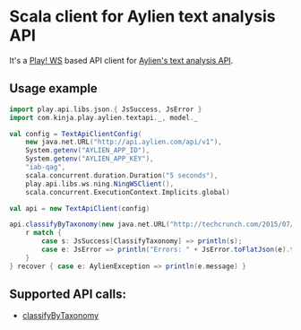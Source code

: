 # Scala client for Aylien text analysis API

It's a [Play! WS](https://www.playframework.com/documentation/2.4.x/ScalaWS) based API client for [Aylien's text analysis API](http://aylien.com/text-api).

## Usage example

```scala
import play.api.libs.json.{ JsSuccess, JsError }
import com.kinja.play.aylien.textapi._, model._

val config = TextApiClientConfig(
	new java.net.URL("http://api.aylien.com/api/v1"),
	System.getenv("AYLIEN_APP_ID"),
	System.getenv("AYLIEN_APP_KEY"),
	"iab-qag",
	scala.concurrent.duration.Duration("5 seconds"),
	play.api.libs.ws.ning.NingWSClient(),
	scala.concurrent.ExecutionContext.Implicits.global)

val api = new TextApiClient(config)

api.classifyByTaxonomy(new java.net.URL("http://techcrunch.com/2015/07/16/microsoft-will-never-give-up-on-mobile")).map { r => 
	r match {
		case s: JsSuccess[ClassifyTaxonomy] => println(s);
		case e: JsError => println("Errors: " + JsError.toFlatJson(e).toString())
	} 
} recover { case e: AylienException => println(e.message) }

```

## Supported API calls:

 - [classifyByTaxonomy](http://docs.aylien.com/docs/classify-taxonomy)
